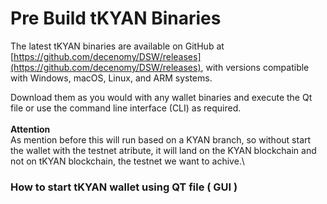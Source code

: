 # Pre Build tKYAN Binaries

The latest tKYAN binaries are available on GitHub at [https://github.com/decenomy/DSW/releases](https://github.com/decenomy/DSW/releases), with versions compatible with Windows, macOS, Linux, and ARM systems.

Download them as you would with any wallet binaries and execute the Qt file or use the command line interface (CLI) as required.\
\
**Attention**\
As mention before this will run based on a KYAN branch, so without start the wallet with the testnet atribute, it will land on the KYAN blockchain and not on tKYAN blockchain, the testnet we want to achive.\


### How to start tKYAN wallet using QT file ( GUI )


